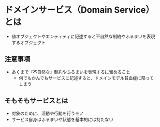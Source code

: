 # ドメインサービス（Domain Service）とは

- 値オブジェクトやエンティティに記述すると不自然な制約やふるまいを表現するオブジェクト

## 注意事項
- あくまで『不自然な』制約やふるまいを表現するに留めること
  - 何でもかんでもサービスに記述すると、ドメインモデル貧血症に陥ってしまう

## そもそもサービスとは

- 対象のために、活動や行動を行うモノ
- サービス自身はふるまいや状態を基本的には持たない
